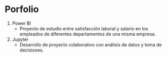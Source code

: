 # Porfolio

1. Power BI
   - Proyecto de estudio entre satisfacción laboral y salario en los empleados de diferentes departamentos de una misma empresa.
2. Jupyter
   - Desarrollo de proyecto colaborativo con análisis de datos y toma de decisiones.
